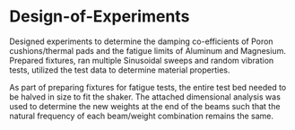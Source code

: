 # Design-of-Experiments
Designed experiments to determine the damping co-efficients of Poron cushions/thermal pads and the fatigue limits of Aluminum and Magnesium. Prepared fixtures, ran multiple Sinusoidal sweeps and random vibration tests, utilized the test data to determine material properties.

As part of preparing fixtures for fatigue tests, the entire test bed needed to be halved in size to fit the shaker. The attached dimensional analysis was used to determine the new weights at the end of the beams such that the natural frequency of each beam/weight combination remains the same.
